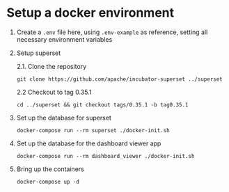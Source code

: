 # Setup a docker environment

1. Create a `.env` file here, using `.env-example` as reference,
setting all necessary environment variables

2. Setup superset

    2.1. Clone the repository
    
    `git clone https://github.com/apache/incubator-superset ../superset`

    2.2 Checkout to tag 0.35.1

    `cd ../superset && git checkout tags/0.35.1 -b tag0.35.1`

3. Set up the database for superset

    `docker-compose run --rm superset ./docker-init.sh`

4. Set up the database for the dashboard viewer app

    `docker-compose run --rm dashboard_viewer ./docker-init.sh`

4. Bring up the containers

    `docker-compose up -d`
